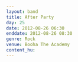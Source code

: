 ```yaml
---
layout: band
title: After Party
day: 25
date: 2012-08-26 06:30
enddate: 2012-08-26 08:30
genre: Rock
venue: Booha The Academy
content_hu: 
---
```

